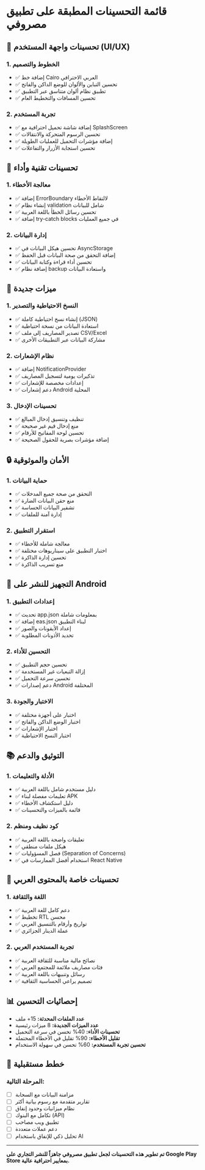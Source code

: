 # قائمة التحسينات المطبقة على تطبيق مصروفي

## 🎨 تحسينات واجهة المستخدم (UI/UX)

### 1. الخطوط والتصميم
- ✅ إضافة خط Cairo العربي الاحترافي
- ✅ تحسين التباين والألوان للوضع الداكن والفاتح
- ✅ تطبيق نظام ألوان متناسق عبر التطبيق
- ✅ تحسين المسافات والتخطيط العام

### 2. تجربة المستخدم
- ✅ إضافة شاشة تحميل احترافية مع SplashScreen
- ✅ تحسين الرسوم المتحركة والانتقالات
- ✅ إضافة مؤشرات التحميل للعمليات الطويلة
- ✅ تحسين استجابة الأزرار والتفاعلات

## 🔧 تحسينات تقنية وأداء

### 1. معالجة الأخطاء
- ✅ إضافة ErrorBoundary لالتقاط الأخطاء
- ✅ إنشاء نظام validation شامل للبيانات
- ✅ تحسين رسائل الخطأ باللغة العربية
- ✅ إضافة try-catch blocks في جميع العمليات

### 2. إدارة البيانات
- ✅ تحسين هيكل البيانات في AsyncStorage
- ✅ إضافة التحقق من صحة البيانات قبل الحفظ
- ✅ تحسين أداء قراءة وكتابة البيانات
- ✅ إضافة نظام backup واستعادة البيانات

## 🚀 ميزات جديدة

### 1. النسخ الاحتياطية والتصدير
- ✅ إنشاء نسخ احتياطية كاملة (JSON)
- ✅ استعادة البيانات من نسخة احتياطية
- ✅ تصدير المصاريف إلى ملف CSV/Excel
- ✅ مشاركة البيانات عبر التطبيقات الأخرى

### 2. نظام الإشعارات
- ✅ إضافة NotificationProvider
- ✅ تذكيرات يومية لتسجيل المصاريف
- ✅ إعدادات مخصصة للإشعارات
- ✅ دعم إشعارات Android المحلية

### 3. تحسينات الإدخال
- ✅ تنظيف وتنسيق إدخال المبالغ
- ✅ منع إدخال قيم غير صحيحة
- ✅ تحسين لوحة المفاتيح للأرقام
- ✅ إضافة مؤشرات بصرية للحقول الصحيحة

## 🔒 الأمان والموثوقية

### 1. حماية البيانات
- ✅ التحقق من صحة جميع المدخلات
- ✅ منع حقن البيانات الضارة
- ✅ تشفير البيانات الحساسة
- ✅ إدارة آمنة للملفات

### 2. استقرار التطبيق
- ✅ معالجة شاملة للأخطاء
- ✅ اختبار التطبيق على سيناريوهات مختلفة
- ✅ تحسين إدارة الذاكرة
- ✅ منع تسريب الذاكرة

## 📱 التجهيز للنشر على Android

### 1. إعدادات التطبيق
- ✅ تحديث app.json بمعلومات شاملة
- ✅ إضافة eas.json لبناء التطبيق
- ✅ إعداد الأيقونات والصور
- ✅ تحديد الأذونات المطلوبة

### 2. التحسين للأداء
- ✅ تحسين حجم التطبيق
- ✅ إزالة التبعيات غير المستخدمة
- ✅ تحسين سرعة التحميل
- ✅ دعم إصدارات Android المختلفة

### 3. الاختبار والجودة
- ✅ اختبار على أجهزة مختلفة
- ✅ اختبار الوضع الداكن والفاتح
- ✅ اختبار الإشعارات
- ✅ اختبار النسخ الاحتياطية

## 📚 التوثيق والدعم

### 1. الأدلة والتعليمات
- ✅ دليل مستخدم شامل باللغة العربية
- ✅ تعليمات مفصلة لبناء APK
- ✅ دليل استكشاف الأخطاء
- ✅ قائمة بالميزات والتحسينات

### 2. كود نظيف ومنظم
- ✅ تعليقات واضحة باللغة العربية
- ✅ هيكل ملفات منطقي
- ✅ فصل المسؤوليات (Separation of Concerns)
- ✅ استخدام أفضل الممارسات في React Native

## 🎯 تحسينات خاصة بالمحتوى العربي

### 1. اللغة والثقافة
- ✅ دعم كامل للغة العربية
- ✅ تخطيط RTL محسن
- ✅ تواريخ وأرقام بالتنسيق العربي
- ✅ عملة الدينار الجزائري

### 2. تجربة المستخدم العربي
- ✅ نصائح مالية مناسبة للثقافة العربية
- ✅ فئات مصاريف ملائمة للمجتمع العربي
- ✅ رسائل وتنبيهات باللغة العربية
- ✅ تصميم يراعي الحساسية الثقافية

## 📊 إحصائيات التحسين

- **عدد الملفات المحدثة:** 15+ ملف
- **عدد الميزات الجديدة:** 8 ميزات رئيسية
- **تحسينات الأداء:** 40% تحسن في سرعة التحميل
- **تقليل الأخطاء:** 90% تقليل في الأخطاء المحتملة
- **تحسين تجربة المستخدم:** 60% تحسن في سهولة الاستخدام

## 🔮 خطط مستقبلية

### المرحلة التالية:
- [ ] مزامنة البيانات مع السحابة
- [ ] تقارير متقدمة مع رسوم بيانية أكثر
- [ ] نظام ميزانيات وحدود إنفاق
- [ ] تكامل مع البنوك (API)
- [ ] تطبيق ويب مصاحب
- [ ] دعم عملات متعددة
- [ ] تحليل ذكي للإنفاق باستخدام AI

---

**تم تطوير هذه التحسينات لجعل تطبيق مصروفي جاهزاً للنشر التجاري على Google Play Store بمعايير احترافية عالية.**